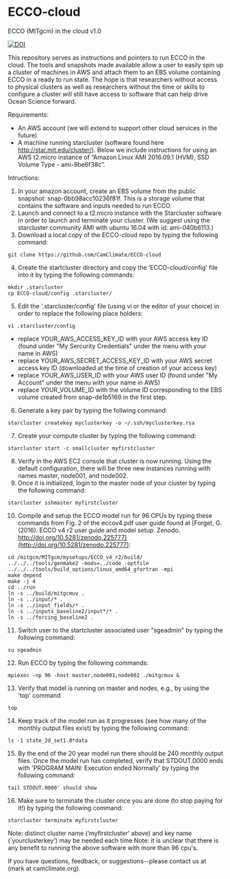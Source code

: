 # ECCO-cloud
ECCO (MITgcm) in the cloud v1.0

[![DOI](https://zenodo.org/badge/76081884.svg)](https://zenodo.org/badge/latestdoi/76081884)

This repository serves as instructions and pointers to run ECCO in the cloud.  The tools and snapshots made available allow a user to easily spin up a cluster of machines in AWS and attach them to an EBS volume containing ECCO in a ready to run state.  The hope is that researchers without access to physical clusters as well as researchers without the time or skills to configure a cluster will still have access to software that can help drive Ocean Science forward.

Requirements:
* An AWS account (we will extend to support other cloud services in the future)
* A machine running starcluster (software found here http://star.mit.edu/cluster/). Below we include instructions for using an AWS t2.micro instance of “Amazon Linux AMI 2016.09.1 (HVM), SSD Volume Type - ami-9be6f38c”.

Intructions:
1. In your amazon account, create an EBS volume from the public snapshot: snap-0bb98acc10236f81f.  This is a storage volume that contains the software and inputs needed to run ECCO. 
2. Launch and connect to a t2.micro instance with the Starcluster software in order to launch and terminate your cluster.  (We suggest using the starcluster community AMI with ubuntu 16.04 with id: ami-040b6113.)
3. Download a local copy of the ECCO-cloud repo by typing the following command:
```
git clone https://github.com/CamClimate/ECCO-cloud
```
4. Create the startcluster directory and copy the ‘ECCO-cloud/config' file into it by typing the following commands:
```
mkdir .starcluster
cp ECCO-cloud/config .starcluster/
```
5. Edit the '.starcluster/config' file (using vi or the editor of your choice) in order to replace the following place holders:
```
vi .starcluster/config
```
   * replace YOUR_AWS_ACCESS_KEY_ID with your AWS access key ID (found under "My Sercurity Credentials" under the menu with your name in AWS)
   * replace YOUR_AWS_SECRET_ACCESS_KEY_ID with your AWS secret access key ID (downloaded at the time of creation of your access key)
   * replace YOUR_AWS_USER_ID with your AWS user ID (found under "My Account" under the menu with your name in AWS)
   * replace YOUR_VOLUME_ID with the volume ID corresponding to the EBS volume created from snap-de1b5169 in the first step.
6. Generate a key pair by typing the follwing command:
```
starcluster createkey myclusterkey -o ~/.ssh/myclusterkey.rsa
```
7. Create your compute cluster by typing the following command:
```
starcluster start -c smallcluster myfirstcluster
```
8. Verify in the AWS EC2 console that cluster is now running. Using the default configuration, there will be three new instances running with names master, node001, and node002.
9. Once it is initialized, login to the master node of your cluster by typing the following command:
```
starcluster sshmaster myfirstcluster
```
10. Compile and setup the ECCO model run for 96 CPUs by typing these commands from Fig. 2 of the eccov4.pdf user guide found at [Forget, G. (2016). ECCO v4 r2 user guide and model setup. Zenodo. http://doi.org/10.5281/zenodo.225777](http://doi.org/10.5281/zenodo.225777):
```
cd /mitgcm/MITgcm/mysetups/ECCO_v4_r2/build/
../../../tools/genmake2 -mods=../code -optfile ../../../tools/build_options/linux_amd64_gfortran -mpi
make depend
make -j 4
cd ../run
ln -s ../build/mitgcmuv .
ln -s ../input/* .
ln -s ../input_fields/* .
ln -s ../inputs_baseline2/input*/* .
ln -s ../forcing_baseline2 .
```
11. Switch user to the startcluster associated user "sgeadmin" by typing the following command:
```
su sgeadmin
```
12. Run ECCO by typing the following commands:
```
mpiexec -np 96 -host master,node001,node002 ./mitgcmuv &
```
13. Verify that model is running on master and nodes, e.g., by using the 'top' command
```
top
```
14. Keep track of the model run as it progresses (see how many of the monthly output files exist) by typing the following command:
```
ls -1 state_2d_set1.0*data
```
15. By the end of the 20 year model run there should be 240 monthly output files.  Once the model run has completed, verify that STDOUT.0000 ends with 'PROGRAM MAIN: Execution ended Normally' by typing the following command: 
```
tail STDOUT.0000' should show 
```  
16. Make sure to terminate the cluster once you are done (to stop paying for it!) by typing the following command:
```
starcluster terminate myfirstcluster
```

Note: distinct cluster name (‘myfirstcluster’ above) and key name (`yourclusterkey’) may be needed each time
Note: it is unclear that there is any benefit to running the above software with more than 96 cpu's.

If you have questions, feedback, or suggestions--please contact us at (mark at camclimate.org).



